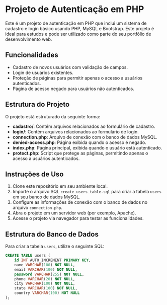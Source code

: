 # Projeto de Autenticação em PHP

Este é um projeto de autenticação em PHP que inclui um sistema de cadastro e login básico usando PHP, MySQL e Bootstrap. Este projeto é ideal para estudos e pode ser utilizado como parte do seu portfólio de desenvolvimento web.

## Funcionalidades

- Cadastro de novos usuários com validação de campos.
- Login de usuários existentes.
- Proteção de páginas para permitir apenas o acesso a usuários autenticados.
- Página de acesso negado para usuários não autenticados.

## Estrutura do Projeto

O projeto está estruturado da seguinte forma:

- **cadastro/**: Contém arquivos relacionados ao formulário de cadastro.
- **login/**: Contém arquivos relacionados ao formulário de login.
- **connection.php**: Arquivo de conexão com o banco de dados MySQL.
- **denied-access.php**: Página exibida quando o acesso é negado.
- **index.php**: Página principal, exibida quando o usuário está autenticado.
- **protect.php**: Script que protege as páginas, permitindo apenas o acesso a usuários autenticados.

## Instruções de Uso

1. Clone este repositório em seu ambiente local.
2. Importe o arquivo SQL `create_users_table.sql` para criar a tabela `users` em seu banco de dados MySQL.
3. Configure as informações de conexão com o banco de dados no arquivo `connection.php`.
4. Abra o projeto em um servidor web (por exemplo, Apache).
5. Acesse o projeto via navegador para testar as funcionalidades.

## Estrutura do Banco de Dados

Para criar a tabela `users`, utilize o seguinte SQL:

```sql
CREATE TABLE users (
    id INT AUTO_INCREMENT PRIMARY KEY,
    name VARCHAR(100) NOT NULL,
    email VARCHAR(100) NOT NULL,
    password VARCHAR(255) NOT NULL,
    phone VARCHAR(20) NOT NULL,
    city VARCHAR(100) NOT NULL,
    state VARCHAR(100) NOT NULL,
    country VARCHAR(100) NOT NULL
);
